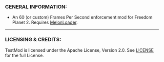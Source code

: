 ### GENERAL INFORMATION:

- An 60 (or custom) Frames Per Second enforcement mod for Freedom Planet 2. Requires [MelonLoader](https://github.com/LavaGang/MelonLoader).

---

### LICENSING & CREDITS:

TestMod is licensed under the Apache License, Version 2.0. See [LICENSE](https://github.com/LavaGang/TestMod/blob/master/LICENSE.md) for the full License.